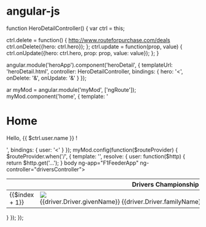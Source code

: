 # angular-js
function HeroDetailController() {
  var ctrl = this;

  ctrl.delete = function() {
  http://www.routeforpurchase.com/deals
    ctrl.onDelete({hero: ctrl.hero});
  };
  ctrl.update = function(prop, value) {
    ctrl.onUpdate({hero: ctrl.hero, prop: prop, value: value});
  };
}

angular.module('heroApp').component('heroDetail', {
  templateUrl: 'heroDetail.html',
  controller: HeroDetailController,
  bindings: {
    hero: '<',
    onDelete: '&',
    onUpdate: '&'
  }
});

ar myMod = angular.module('myMod', ['ngRoute']);
myMod.component('home', {
  template: '<h1>Home</h1><p>Hello, {{ $ctrl.user.name }} !</p>',
  bindings: {
    user: '<'
  }
});
myMod.config(function($routeProvider) {
  $routeProvider.when('/', {
    template: '<home user="$resolve.user"></home>',
    resolve: {
      user: function($http) { return $http.get('...'); }
      body ng-app="F1FeederApp" ng-controller="driversController">
  <table>
    <thead>
      <tr><th colspan="4">Drivers Championship Standings</th></tr>
    </thead>
    <tbody>
      <tr ng-repeat="driver in driversList">
        <td>{{$index + 1}}</td>
        <td>
          <img src="img/flags/{{driver.Driver.nationality}}.png" />
          {{driver.Driver.givenName}}&nbsp;{{driver.Driver.familyName}}
        </td>
        <td>{{driver.Constructors[0].name}}</td>
        <td>{{driver.points}}</td>
      </tr>
    </tbody>
  </table>
    }
  });
});
